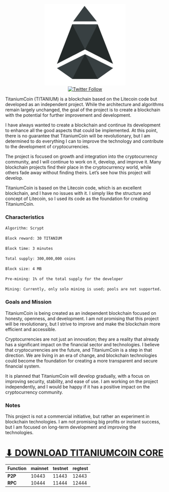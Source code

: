 <div align="center">
  <img src="https://raw.githubusercontent.com/Titaniumcoin-Project/titaniumcoin/main/share/pixmaps/bitcoin256.png" alt="TitaniumCoin" width="256" style="max-width: 100%;">
  <br/>
  <a href="https://x.com/TitaniumCoinX">
    <img src="https://img.shields.io/twitter/follow/TitaniumCoinX?style=social" alt="Twitter Follow">
  </a>
</div>





TitaniumCoin (TITANIUM) is a blockchain based on the Litecoin code but developed as an independent project. While the architecture and algorithms remain largely unchanged, the goal of the project is to create a blockchain with the potential for further improvement and development.

I have always wanted to create a blockchain and continue its development to enhance all the good aspects that could be implemented. At this point, there is no guarantee that TitaniumCoin will be revolutionary, but I am determined to do everything I can to improve the technology and contribute to the development of cryptocurrencies.

The project is focused on growth and integration into the cryptocurrency community, and I will continue to work on it, develop, and improve it. Many blockchain projects find their place in the cryptocurrency world, while others fade away without finding theirs. Let’s see how this project will develop.

TitaniumCoin is based on the Litecoin code, which is an excellent blockchain, and I have no issues with it. I simply like the structure and concept of Litecoin, so I used its code as the foundation for creating TitaniumCoin.

### Characteristics

    Algorithm: Scrypt

    Block reward: 30 TITANIUM

    Block time: 3 minutes

    Total supply: 300,000,000 coins

    Block size: 4 MB

    Pre-mining: 1% of the total supply for the developer

    Mining: Currently, only solo mining is used; pools are not supported.

### Goals and Mission

TitaniumCoin is being created as an independent blockchain focused on honesty, openness, and development. I am not promising that this project will be revolutionary, but I strive to improve and make the blockchain more efficient and accessible.

Cryptocurrencies are not just an innovation; they are a reality that already has a significant impact on the financial sector and technologies. I believe that cryptocurrencies are the future, and TitaniumCoin is a step in that direction. We are living in an era of change, and blockchain technologies could become the foundation for creating a more transparent and secure financial system.

It is planned that TitaniumCoin will develop gradually, with a focus on improving security, stability, and ease of use. I am working on the project independently, and I would be happy if it has a positive impact on the cryptocurrency community.

### Notes

This project is not a commercial initiative, but rather an experiment in blockchain technologies. I am not promising big profits or instant success, but I am focused on long-term development and improving the technologies.

# [⬇ DOWNLOAD TITANIUMCOIN CORE](https://titaniumcoin-project.org)

| Function | mainnet | testnet | regtest |
|----------|---------|---------|---------|
| **P2P**  | 10443   | 11443   | 12443   |
| **RPC**  | 10444   | 11444   | 12444   |
